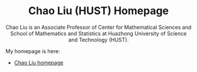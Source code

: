 <h1 align="center">
Chao Liu (HUST) Homepage
</h1>

<p align="center">Chao Liu is an Associate Professor of Center for Mathematical Sciences and School of Mathematics and Statistics at Huazhong University of Science and Technology (HUST).</p>

My homepage is here:
- [Chao Liu homepage](https://chaoliu2019.github.io/)
